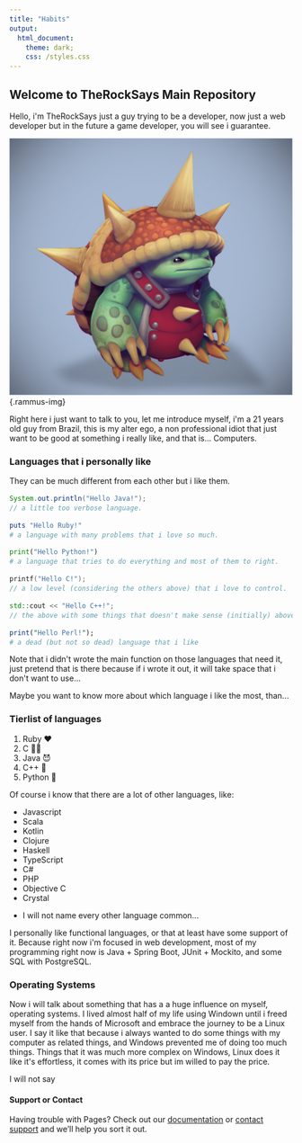 ```yaml
---
title: "Habits"
output:
  html_document:
    theme: dark;
    css: /styles.css
---
```


## Welcome to TheRockSays Main Repository

Hello, i'm TheRockSays just a guy trying to be a developer, now just a web developer but in the future a game developer, you will see i guarantee.

![rammus-lol](/main-image-rammus.jpg){.rammus-img}

Right here i just want to talk to you, let me introduce myself, i'm a 21 years old guy from Brazil, this is my alter ego, a non professional idiot that just want to be good at something i really like, and that is... Computers.

### Languages that i personally like

They can be much different from each other but i like them.

```java
System.out.println("Hello Java!");
// a little too verbose language.
```
```ruby
puts "Hello Ruby!"
# a language with many problems that i love so much.
```
```python
print("Hello Python!")
# a language that tries to do everything and most of them to right.
```
```c
printf("Hello C!");
// a low level (considering the others above) that i love to control.
```
```cpp
std::cout << "Hello C++!";
// the above with some things that doesn't make sense (initially) above it.
```
```perl
print("Hello Perl!");
# a dead (but not so dead) language that i like
```
Note that i didn't wrote the main function on those languages that need it, just pretend that is there because if i wrote it out, it will take space that i don't want to use...

Maybe you want to know more about which language i like the most, than...
### Tierlist of languages

1. Ruby ♥️
2. C 🧑‍🔧
3. Java :smiling_imp:
4. C++ 💫
5. Python 🤟


Of course i know that there are a lot of other languages, like:
- Javascript
- Scala
- Kotlin
- Clojure
- Haskell
- TypeScript
- C#
- PHP
- Objective C
- Crystal 

* I will not name every other language common...

I personally like functional languages, or that at least have some support of it.
Because right now i'm focused in web development, most of my programming right now is Java + Spring Boot, JUnit + Mockito, and some SQL with PostgreSQL.

### Operating Systems

Now i will talk about something that has a a huge influence on myself, operating systems.
I lived almost half of my life using Windown until i freed myself from the hands of Microsoft and embrace the journey to be a Linux user.
I say it like that because i always wanted to do some things with my computer as related things, and Windows prevented me of doing too much things.
Things that it was much more complex on Windows, Linux does it like it's effortless, it comes with its price but im willed to pay the price.

I will not say 

#### Support or Contact

Having trouble with Pages? Check out our [documentation](https://docs.github.com/categories/github-pages-basics/) or [contact support](https://support.github.com/contact) and we’ll help you sort it out.
